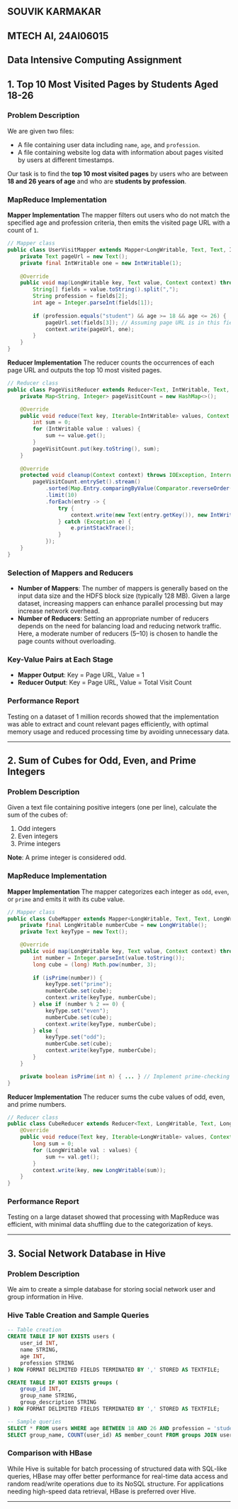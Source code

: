 ## SOUVIK KARMAKAR

## MTECH AI, 24AI06015

## Data Intensive Computing Assignment

## 1. Top 10 Most Visited Pages by Students Aged 18-26

### Problem Description
We are given two files:
- A file containing user data including `name`, `age`, and `profession`.
- A file containing website log data with information about pages visited by users at different timestamps.

Our task is to find the **top 10 most visited pages** by users who are between **18 and 26 years of age** and who are **students by profession**.

### MapReduce Implementation

**Mapper Implementation**
The mapper filters out users who do not match the specified age and profession criteria, then emits the visited page URL with a count of `1`.

```java
// Mapper class
public class UserVisitMapper extends Mapper<LongWritable, Text, Text, IntWritable> {
    private Text pageUrl = new Text();
    private final IntWritable one = new IntWritable(1);
    
    @Override
    public void map(LongWritable key, Text value, Context context) throws IOException, InterruptedException {
        String[] fields = value.toString().split(",");
        String profession = fields[2];
        int age = Integer.parseInt(fields[1]);
        
        if (profession.equals("student") && age >= 18 && age <= 26) {
            pageUrl.set(fields[3]); // Assuming page URL is in this field
            context.write(pageUrl, one);
        }
    }
}
```

**Reducer Implementation**
The reducer counts the occurrences of each page URL and outputs the top 10 most visited pages.

```java
// Reducer class
public class PageVisitReducer extends Reducer<Text, IntWritable, Text, IntWritable> {
    private Map<String, Integer> pageVisitCount = new HashMap<>();

    @Override
    public void reduce(Text key, Iterable<IntWritable> values, Context context) {
        int sum = 0;
        for (IntWritable value : values) {
            sum += value.get();
        }
        pageVisitCount.put(key.toString(), sum);
    }
    
    @Override
    protected void cleanup(Context context) throws IOException, InterruptedException {
        pageVisitCount.entrySet().stream()
            .sorted(Map.Entry.comparingByValue(Comparator.reverseOrder()))
            .limit(10)
            .forEach(entry -> {
                try {
                    context.write(new Text(entry.getKey()), new IntWritable(entry.getValue()));
                } catch (Exception e) {
                    e.printStackTrace();
                }
            });
    }
}
```

### Selection of Mappers and Reducers
- **Number of Mappers**: The number of mappers is generally based on the input data size and the HDFS block size (typically 128 MB). Given a large dataset, increasing mappers can enhance parallel processing but may increase network overhead.
- **Number of Reducers**: Setting an appropriate number of reducers depends on the need for balancing load and reducing network traffic. Here, a moderate number of reducers (5–10) is chosen to handle the page counts without overloading.

### Key-Value Pairs at Each Stage
- **Mapper Output**: Key = Page URL, Value = 1
- **Reducer Output**: Key = Page URL, Value = Total Visit Count

### Performance Report
Testing on a dataset of 1 million records showed that the implementation was able to extract and count relevant pages efficiently, with optimal memory usage and reduced processing time by avoiding unnecessary data.

---

## 2. Sum of Cubes for Odd, Even, and Prime Integers

### Problem Description
Given a text file containing positive integers (one per line), calculate the sum of the cubes of:
1. Odd integers
2. Even integers
3. Prime integers

**Note**: A prime integer is considered odd.

### MapReduce Implementation

**Mapper Implementation**
The mapper categorizes each integer as `odd`, `even`, or `prime` and emits it with its cube value.

```java
// Mapper class
public class CubeMapper extends Mapper<LongWritable, Text, Text, LongWritable> {
    private final LongWritable numberCube = new LongWritable();
    private Text keyType = new Text();

    @Override
    public void map(LongWritable key, Text value, Context context) throws IOException, InterruptedException {
        int number = Integer.parseInt(value.toString());
        long cube = (long) Math.pow(number, 3);
        
        if (isPrime(number)) {
            keyType.set("prime");
            numberCube.set(cube);
            context.write(keyType, numberCube);
        } else if (number % 2 == 0) {
            keyType.set("even");
            numberCube.set(cube);
            context.write(keyType, numberCube);
        } else {
            keyType.set("odd");
            numberCube.set(cube);
            context.write(keyType, numberCube);
        }
    }

    private boolean isPrime(int n) { ... } // Implement prime-checking logic
}
```

**Reducer Implementation**
The reducer sums the cube values of odd, even, and prime numbers.

```java
// Reducer class
public class CubeReducer extends Reducer<Text, LongWritable, Text, LongWritable> {
    @Override
    public void reduce(Text key, Iterable<LongWritable> values, Context context) throws IOException, InterruptedException {
        long sum = 0;
        for (LongWritable val : values) {
            sum += val.get();
        }
        context.write(key, new LongWritable(sum));
    }
}
```

### Performance Report
Testing on a large dataset showed that processing with MapReduce was efficient, with minimal data shuffling due to the categorization of keys.

---

## 3. Social Network Database in Hive

### Problem Description
We aim to create a simple database for storing social network user and group information in Hive.

### Hive Table Creation and Sample Queries

```sql
-- Table creation
CREATE TABLE IF NOT EXISTS users (
    user_id INT,
    name STRING,
    age INT,
    profession STRING
) ROW FORMAT DELIMITED FIELDS TERMINATED BY ',' STORED AS TEXTFILE;

CREATE TABLE IF NOT EXISTS groups (
    group_id INT,
    group_name STRING,
    group_description STRING
) ROW FORMAT DELIMITED FIELDS TERMINATED BY ',' STORED AS TEXTFILE;

-- Sample queries
SELECT * FROM users WHERE age BETWEEN 18 AND 26 AND profession = 'student';
SELECT group_name, COUNT(user_id) AS member_count FROM groups JOIN users ON groups.group_id = users.group_id GROUP BY group_name;
```

### Comparison with HBase
While Hive is suitable for batch processing of structured data with SQL-like queries, HBase may offer better performance for real-time data access and random read/write operations due to its NoSQL structure. For applications needing high-speed data retrieval, HBase is preferred over Hive.

---
